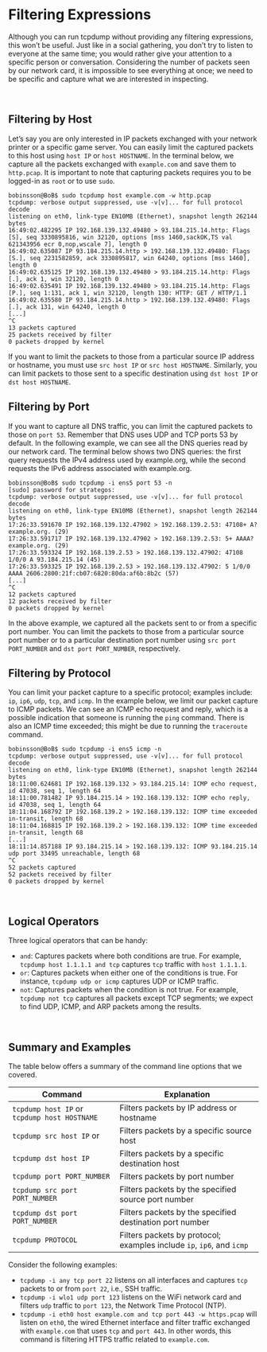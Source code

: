 # Filtering Expressions

Although you can run tcpdump without providing any filtering expressions, this won’t be useful. Just like in a social gathering, you don’t try to listen to everyone at the same time; you would rather give your attention to a specific person or conversation. Considering the number of packets seen by our network card, it is impossible to see everything at once; we need to be specific and capture what we are interested in inspecting.

&nbsp;

## Filtering by Host

Let’s say you are only interested in IP packets exchanged with your network printer or a specific game server. You can easily limit the captured packets to this host using `host IP` or `host HOSTNAME`. In the terminal below, we capture all the packets exchanged with `example.com` and save them to `http.pcap`. It is important to note that capturing packets requires you to be logged-in as `root` or to use `sudo`.

```shell
bobinsson@BoB$ sudo tcpdump host example.com -w http.pcap
tcpdump: verbose output suppressed, use -v[v]... for full protocol decode
listening on eth0, link-type EN10MB (Ethernet), snapshot length 262144 bytes
16:49:02.482295 IP 192.168.139.132.49480 > 93.184.215.14.http: Flags [S], seq 3330895816, win 32120, options [mss 1460,sackOK,TS val 621343956 ecr 0,nop,wscale 7], length 0
16:49:02.635087 IP 93.184.215.14.http > 192.168.139.132.49480: Flags [S.], seq 2231582859, ack 3330895817, win 64240, options [mss 1460], length 0
16:49:02.635125 IP 192.168.139.132.49480 > 93.184.215.14.http: Flags [.], ack 1, win 32120, length 0
16:49:02.635491 IP 192.168.139.132.49480 > 93.184.215.14.http: Flags [P.], seq 1:131, ack 1, win 32120, length 130: HTTP: GET / HTTP/1.1
16:49:02.635580 IP 93.184.215.14.http > 192.168.139.132.49480: Flags [.], ack 131, win 64240, length 0
[...]
^C
13 packets captured
25 packets received by filter
0 packets dropped by kernel
```

If you want to limit the packets to those from a particular source IP address or hostname, you must use `src host IP` or `src host HOSTNAME`. Similarly, you can limit packets to those sent to a specific destination using `dst host IP` or `dst host HOSTNAME`.

## Filtering by Port

If you want to capture all <span style="color: inherit;">DNS</span> traffic, you can limit the captured packets to those on `port 53`. Remember that <span style="color: inherit;">DNS</span> uses UDP and TCP ports 53 by default. In the following example, we can see all the <span style="color: inherit;">DNS</span> queries read by our network card. The terminal below shows two <span style="color: inherit;">DNS</span> queries: the first query requests the IPv4 address used by example.org, while the second requests the IPv6 address associated with example.org.

```shell
bobinsson@BoB$ sudo tcpdump -i ens5 port 53 -n
[sudo] password for strategos: 
tcpdump: verbose output suppressed, use -v[v]... for full protocol decode
listening on eth0, link-type EN10MB (Ethernet), snapshot length 262144 bytes
17:26:33.591670 IP 192.168.139.132.47902 > 192.168.139.2.53: 47108+ A? example.org. (29)
17:26:33.591717 IP 192.168.139.132.47902 > 192.168.139.2.53: 5+ AAAA? example.org. (29)
17:26:33.593324 IP 192.168.139.2.53 > 192.168.139.132.47902: 47108 1/0/0 A 93.184.215.14 (45)
17:26:33.593325 IP 192.168.139.2.53 > 192.168.139.132.47902: 5 1/0/0 AAAA 2606:2800:21f:cb07:6820:80da:af6b:8b2c (57)
[...]
^C
12 packets captured
12 packets received by filter
0 packets dropped by kernel
```

In the above example, we captured all the packets sent to or from a specific port number. You can limit the packets to those from a particular source port number or to a particular destination port number using `src port PORT_NUMBER` and `dst port PORT_NUMBER`, respectively.

## Filtering by Protocol

You can limit your packet capture to a specific protocol; examples include: `ip`, `ip6`, `udp`, `tcp`, and `icmp`. In the example below, we limit our packet capture to ICMP packets. We can see an ICMP echo request and reply, which is a possible indication that someone is running the `ping` command. There is also an ICMP time exceeded; this might be due to running the `traceroute` command.

```shell
bobinsson@BoB$ sudo tcpdump -i ens5 icmp -n
tcpdump: verbose output suppressed, use -v[v]... for full protocol decode
listening on eth0, link-type EN10MB (Ethernet), snapshot length 262144 bytes
18:11:00.624681 IP 192.168.139.132 > 93.184.215.14: ICMP echo request, id 47038, seq 1, length 64
18:11:00.781482 IP 93.184.215.14 > 192.168.139.132: ICMP echo reply, id 47038, seq 1, length 64
18:11:04.168792 IP 192.168.139.2 > 192.168.139.132: ICMP time exceeded in-transit, length 68
18:11:04.168815 IP 192.168.139.2 > 192.168.139.132: ICMP time exceeded in-transit, length 68
[...]
18:11:14.857188 IP 93.184.215.14 > 192.168.139.132: ICMP 93.184.215.14 udp port 33495 unreachable, length 68
^C
52 packets captured
52 packets received by filter
0 packets dropped by kernel
```

&nbsp;

## Logical Operators

Three logical operators that can be handy:

- `and`: Captures packets where both conditions are true. For example, `tcpdump host 1.1.1.1 and tcp` captures `tcp` traffic with `host 1.1.1.1`.
- `or`: Captures packets when either one of the conditions is true. For instance, `tcpdump udp or icmp` captures <span style="color: inherit;">UDP</span> or ICMP traffic.
- `not`: Captures packets when the condition is not true. For example, `tcpdump not tcp` captures all packets except TCP segments; we expect to find UDP, ICMP, and <span style="color: inherit;">ARP</span> packets among the results.

&nbsp;

## Summary and Examples

The table below offers a summary of the command line options that we covered.

| Command | Explanation |
| --- | --- |
| `tcpdump host IP` or `tcpdump host HOSTNAME` | Filters packets by IP address or hostname |
| `tcpdump src host IP` or | Filters packets by a specific source host |
| `tcpdump dst host IP` | Filters packets by a specific destination host |
| `tcpdump port PORT_NUMBER` | Filters packets by port number |
| `tcpdump src port PORT_NUMBER` | Filters packets by the specified source port number |
| `tcpdump dst port PORT_NUMBER` | Filters packets by the specified destination port number |
| `tcpdump PROTOCOL` | Filters packets by protocol; examples include `ip`, `ip6`, and `icmp` |

Consider the following examples:

- `tcpdump -i any tcp port 22` listens on all interfaces and captures `tcp` packets to or from `port 22`, i.e., <span style="color: inherit;">SSH</span> traffic.
- `tcpdump -i wlo1 udp port 123` listens on the WiFi network card and filters `udp` traffic to `port 123`, the Network Time Protocol (<span style="color: inherit;">NTP</span>).
- `tcpdump -i eth0 host example.com and tcp port 443 -w https.pcap` will listen on `eth0`, the wired Ethernet interface and filter traffic exchanged with `example.com` that uses `tcp` and `port 443`. In other words, this command is filtering HTTPS traffic related to `example.com`.